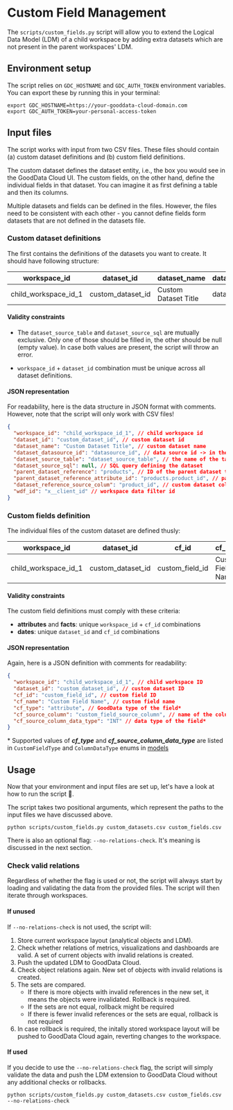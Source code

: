 # Custom Field Management

The `scripts/custom_fields.py` script will allow you to extend the Logical Data Model (LDM) of a child workspace by adding extra datasets which are not present in the parent workspaces' LDM.

## Environment setup

The script relies on `GDC_HOSTNAME` and `GDC_AUTH_TOKEN` environment variables. You can export these by running this in your terminal:

```shell
export GDC_HOSTNAME=https://your-gooddata-cloud-domain.com
export GDC_AUTH_TOKEN=your-personal-access-token
```

## Input files

The script works with input from two CSV files. These files should contain (a) custom dataset definitions and (b) custom field definitions.

The custom dataset defines the dataset entity, i.e., the box you would see in the GoodData Cloud UI. The custom fields, on the other hand, define the individual fields in that dataset. You can imagine it as first defining a table and then its columns.

Multiple datasets and fields can be defined in the files. However, the files need to be consistent with each other - you cannot define fields form datasets that are not defined in the datasets file.

### Custom dataset definitions

The first contains the definitions of the datasets you want to create. It should have following structure:

| workspace_id         | dataset_id        | dataset_name         | dataset_datasource_id | dataset_source_table | dataset_source_sql | parent_dataset_reference | parent_dataset_reference_attribute_id | dataset_reference_source_colum | wdf_id |
| -------------------- | ----------------- | -------------------- | --------------------- | -------------------- | ------------------ | ------------------------ | ------------------------------------- | ------------------------------ | ------ |
| child_workspace_id_1 | custom_dataset_id | Custom Dataset Title | datasource_id         | dataset_source_table |                    | parent_dataset_id        | parent_dataset.reference_field        | custom_dataset.reference_field | wdf_id |

#### Validity constraints

- The `dataset_source_table` and `dataset_source_sql` are mutually exclusive. Only one of those should be filled in, the other should be null (empty value). In case both values are present, the script will throw an error.

- `workspace_id` + `dataset_id` combination must be unique across all dataset definitions.

#### JSON representation

For readability, here is the data structure in JSON format with comments. However, note that the script will only work with CSV files!

```json
{
  "workspace_id": "child_workspace_id_1", // child workspace id
  "dataset_id": "custom_dataset_id", // custom dataset id
  "dataset_name": "Custom Dataset Title", // custom dataset name
  "dataset_datasource_id": "datasource_id", // data source id -> in the UI, you see it when you go to "manage files"
  "dataset_source_table": "dataset_source_table", // the name of the table in the physical data model
  "dataset_source_sql": null, // SQL query defining the dataset
  "parent_dataset_reference": "products", // ID of the parent dataset to which the custom one will be connected
  "parent_dataset_reference_attribute_id": "products.product_id", // parent dataset column name used fot the "join"
  "dataset_reference_source_colum": "product_id", // custom dataset column name used for the "join"
  "wdf_id": "x__client_id" // workspace data filter id
}
```

### Custom fields definition

The individual files of the custom dataset are defined thusly:

| workspace_id         | dataset_id        | cf_id           | cf_name           | cf_type   | cf_source_column           | cf_source_column_data_type |
| -------------------- | ----------------- | --------------- | ----------------- | --------- | -------------------------- | -------------------------- |
| child_workspace_id_1 | custom_dataset_id | custom_field_id | Custom Field Name | attribute | custom_field_source_column | INT                        |

#### Validity constraints

The custom field definitions must comply with these criteria:

- **attributes** and **facts**: unique `workspace_id` + `cf_id` combinations
- **dates**: unique `dataset_id` and `cf_id` combinations

#### JSON representation

Again, here is a JSON definition with comments for readability:

```json
{
  "workspace_id": "child_workspace_id_1", // child workspace ID
  "dataset_id": "custom_dataset_id", // custom dataset ID
  "cf_id": "custom_field_id", // custom field ID
  "cf_name": "Custom Field Name", // custom field name
  "cf_type": "attribute", // GoodData type of the field*
  "cf_source_column": "custom_field_source_column", // name of the column in the physical data model
  "cf_source_column_data_type": "INT" // data type of the field*
}
```

\* Supported values of **_cf_type_** and **_cf_source_column_data_type_** are listed in `CustomFieldType` and `ColumnDataType` enums in [models](../scripts/custom_fields/models/custom_data_object.py)

## Usage

Now that your environment and input files are set up, let's have a look at how to run the script 🚀.

The script takes two positional arguments, which represent the paths to the input files we have discussed above.

```shell
python scripts/custom_fields.py custom_datasets.csv custom_fields.csv
```

There is also an optional flag: `--no-relations-check`. It's meaning is discussed in the next section.

### Check valid relations

Regardless of whether the flag is used or not, the script will always start by loading and validating the data from the provided files. The script will then iterate through workspaces.

#### If unused

If `--no-relations-check` is not used, the script will:

1. Store current workspace layout (analytical objects and LDM).
1. Check whether relations of metrics, visualizations and dashboards are valid. A set of current objects with invalid relations is created.
1. Push the updated LDM to GoodData Cloud.
1. Check object relations again. New set of objects with invalid relations is created.
1. The sets are compared.
   - If there is more objects with invalid references in the new set, it means the objects were invalidated. Rollback is required.
   - If the sets are not equal, rollback might be required
   - If there is fewer invalid references or the sets are equal, rollback is not required
1. In case rollback is required, the initally stored workspace layout will be pushed to GoodData Cloud again, reverting changes to the workspace.

#### If used

If you decide to use the `--no-relations-check` flag, the script will simply validate the data and push the LDM extension to GoodData Cloud without any additional checks or rollbacks.

```shell
python scripts/custom_fields.py custom_datasets.csv custom_fields.csv --no-relations-check
```
